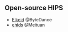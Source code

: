 
## Open-source HIPS
- [Elkeid](https://github.com/bytedance/Elkeid) @ByteDance
- [ehids](https://github.com/ehids/ehids-agent) @Meituan
